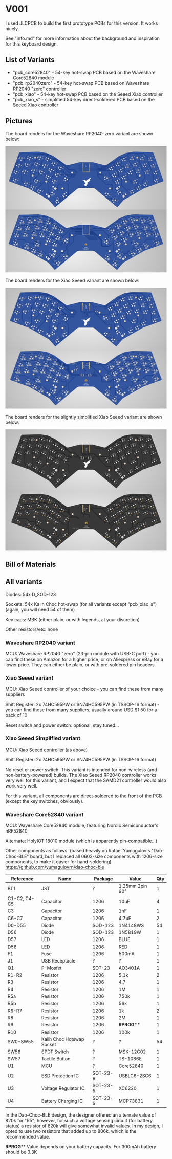 # V001

I used JLCPCB to build the first prototype PCBs for this version.  It works nicely.

See "info.md" for more information about the background and inspiration for this keyboard design.


## List of Variants

*   "pcb_core52840" - 54-key hot-swap PCB based on the Waveshare Core52840 module
*   "pcb_rp2040zero" - 54-key hot-swap PCB based on Waveshare RP2040 "zero" controller
*   "pcb_xiao" - 54-key hot-swap PCB based on the Seeed Xiao controller
*   "pcb_xiao_s" - simplified 54-key direct-soldered PCB based on the Seeed Xiao controller



## Pictures

The board renders for the Waveshare RP2040-zero variant are shown below:

![](doc/bumwings_v001_board_render.jpg)

The board renders for the Xiao Seeed variant are shown below:

![](doc/bumwings_v001_xiao_board_render.jpg)

The board renders for the slightly simplified Xiao Seeed variant are shown below:

![](doc/bumwings_v001_xiao_s_board_render.jpg)



## Bill of Materials

## All variants

Diodes:  54x D_SOD-123

Sockets:  54x Kailh Choc hot-swap (for all variants except "pcb_xiao_s") (again, you will need 54 of them)

Key caps:  MBK (either plain, or with legends, at your discretion)

Other resistors/etc:  none



### Waveshare RP2040 variant

MCU:     Waveshare RP2040 "zero" (23-pin module with USB-C port) - you can find these on Amazon for a higher price, or on Aliexpress or eBay for a lower price.  They can either be plain, or with pre-soldered pin headers.

### Xiao Seeed variant

MCU:     Xiao Seeed controller of your choice - you can find these from many suppliers

Shift Register:  2x 74HC595PW or SN74HC595PW (in TSSOP-16 format) - you can find these from many suppliers, usually around USD $1.50 for a pack of 10

Reset switch and power switch:  optional, stay tuned...


### Xiao Seeed Simplified variant

MCU:    Xiao Seeed controller (as above)

Shift Register:  2x 74HC595PW or SN74HC595PW (in TSSOP-16 format)

No reset or power switch.  This variant is intended for non-wireless (and non-battery-powered) builds.  The Xiao Seeed RP2040 controller works very well for this variant, and I expect that the SAMD21 controller would also work very well.

For this variant, all components are direct-soldered to the front of the PCB (except the key switches, obviously).


### Waveshare Core52840 variant

MCU:     Waveshare Core52840 module, featuring Nordic Semiconductor's nRF52840

Alternate: HolyIOT 18010 module (which is apparently pin-compatible...)

Other components as follows:  (based heavily on Rafael Yumagulov's "Dao-Choc-BLE" board, but I replaced all 0603-size components with 1206-size components, to make it easier for hand-soldering)
https://github.com/yumagulovrn/dao-choc-ble


| Reference    | Name                      | Package  | Value           | Qty  |
|--------------|---------------------------|----------|-----------------|------|
| BT1          | JST                       | ?        | 1.25mm 2pin 90° | 1    |
| C1-C2, C4-C5 | Capacitor                 | 1206     | 10uF            | 4    |
| C3           | Capacitor                 | 1206     | 1nF             | 1    |
| C6-C7        | Capacitor                 | 1206     | 4.7uF           | 2    |
| D0-D55       | Diode                     | SOD-123  | 1N4148WS        | 54   |
| D56          | Diode                     | SOD-123  | 1N5819W         | 1    |
| D57          | LED                       | 1206     | BLUE            | 1    |
| D58          | LED                       | 1206     | RED             | 1    |
| F1           | Fuse                      | 1206     | 500mA           | 1    |
| J1           | USB Receptacle            | ?        | ?               | 1    |
| Q1           | P-Mosfet                  | SOT-23   | AO3401A         | 1    |
| R1-R2        | Resistor                  | 1206     | 5.1k            | 2    |
| R3           | Resistor                  | 1206     | 4.7             | 1    |
| R4           | Resistor                  | 1206     | 1M              | 1    |
| R5a          | Resistor                  | 1206     | 750k            | 1    |
| R5b          | Resistor                  | 1206     | 56k             | 1    |
| R6-R7        | Resistor                  | 1206     | 1k              | 2    |
| R8           | Resistor                  | 1206     | 2M              | 1    |
| R9           | Resistor                  | 1206     | **RPROG****     | 1    |
| R10          | Resistor                  | 1206     | 100k            | 1    |
| SW0-SW55     | Kailh Choc Hotswap Socket | ?        | ?               | 54   |
| SW56         | SPDT Switch               | ?        | MSK-12C02       | 1    |
| SW57         | Tactile Button            | ?        | TS-1086E        | 1    |
| U1           | MCU                       | ?        | Core52840       | 1    |
| U2           | ESD Protection IC         | SOT-23-6 | USBLC6-2SC6     | 1    |
| U3           | Voltage Regulator IC      | SOT-23-5 | XC6220          | 1    |
| U4           | Battery Charging IC       | SOT-23-5 | MCP73831        | 1    |

In the Dao-Choc-BLE design, the designer offered an alternate value of 820k for "R5"; however, for such a voltage sensing circuit (for battery status) a resistor of 820k will give somewhat invalid values.  In my design, I opted to use two resistors that added up to 806k, which is the recommended value.

**RPROG**** Value depends on your battery capacity. For 300mAh battery should be 3.3K



